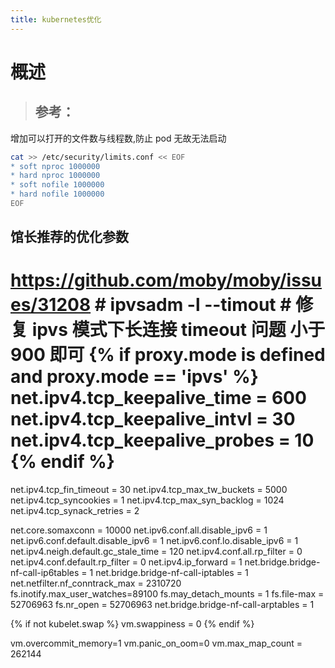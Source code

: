 ```yaml
---
title: kubernetes优化
---
```


# 概述

> ## 参考：

增加可以打开的文件数与线程数,防止 pod 无故无法启动

```bash
cat >> /etc/security/limits.conf << EOF
* soft nproc 1000000
* hard nproc 1000000
* soft nofile 1000000
* hard nofile 1000000
EOF
```

## 馆长推荐的优化参数

<https://github.com/moby/moby/issues/31208>&#x20;
\# ipvsadm -l --timout
\# 修复 ipvs 模式下长连接 timeout 问题 小于 900 即可
{% if proxy.mode is defined and proxy.mode == 'ipvs' %}
net.ipv4.tcp_keepalive_time = 600
net.ipv4.tcp_keepalive_intvl = 30
net.ipv4.tcp_keepalive_probes = 10
{% endif %}
===========

net.ipv4.tcp_fin_timeout = 30
net.ipv4.tcp_max_tw_buckets = 5000
net.ipv4.tcp_syncookies = 1
net.ipv4.tcp_max_syn_backlog = 1024
net.ipv4.tcp_synack_retries = 2

net.core.somaxconn = 10000
net.ipv6.conf.all.disable_ipv6 = 1
net.ipv6.conf.default.disable_ipv6 = 1
net.ipv6.conf.lo.disable_ipv6 = 1
net.ipv4.neigh.default.gc_stale_time = 120
net.ipv4.conf.all.rp_filter = 0
net.ipv4.conf.default.rp_filter = 0
net.ipv4.ip_forward = 1
net.bridge.bridge-nf-call-ip6tables = 1
net.bridge.bridge-nf-call-iptables = 1
net.netfilter.nf_conntrack_max = 2310720
fs.inotify.max_user_watches=89100
fs.may_detach_mounts = 1
fs.file-max = 52706963
fs.nr_open = 52706963
net.bridge.bridge-nf-call-arptables = 1

{% if not kubelet.swap %}
vm.swappiness = 0
{% endif %}

vm.overcommit_memory=1
vm.panic_on_oom=0
vm.max_map_count = 262144
